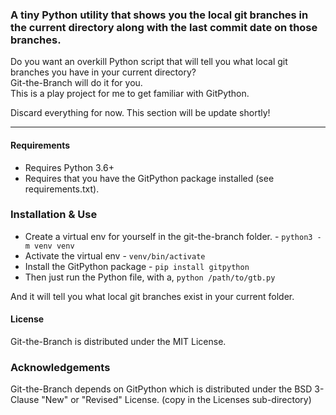 ### A tiny Python utility that shows you the local git branches in the current directory along with the last commit date on those branches.  
Do you want an overkill Python script that will tell you what local git branches you have in your current directory?  
Git-the-Branch will do it for you.  
This is a play project for me to get familiar with GitPython.  


Discard everything for now. This section will be update shortly!

---  
#### Requirements  
- Requires Python 3.6+
- Requires that you have the GitPython package installed (see requirements.txt).  

### Installation & Use   
- Create a virtual env for yourself in the git-the-branch folder. - `python3 -m venv venv`  
- Activate the virtual env - `venv/bin/activate`  
- Install the GitPython package - `pip install gitpython`  
- Then just run the Python file, with a, `python /path/to/gtb.py`  
  
And it will tell you what local git branches exist in your current folder.

#### License
Git-the-Branch is distributed under the MIT License.  


### Acknowledgements
Git-the-Branch depends on GitPython which is distributed under the BSD 3-Clause "New" or "Revised" License. (copy in the Licenses sub-directory)